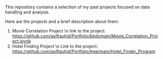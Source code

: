 This repository contains a selection of my past projects focused on data handling and analysis.

Here are the projects and a brief description about them:
1) Movie Correlation Project \n
   link to the project: https://github.com/asiftauhid/Portfolio/blob/main/Movie_Correlation_Project.ipynb
3) Hotel Finding Project \n
   Link to the project: https://github.com/asiftauhid/Portfolio/tree/main/Hotel_Finder_Program
